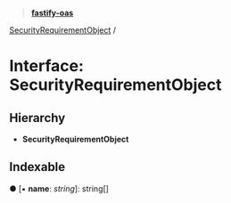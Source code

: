 > **[fastify-oas](../README.md)**

[SecurityRequirementObject](securityrequirementobject.md) /

# Interface: SecurityRequirementObject

## Hierarchy

* **SecurityRequirementObject**

## Indexable

● \[▪ **name**: *string*\]: string[]